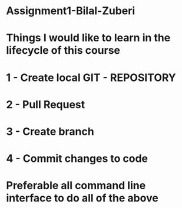 # Assignment1-Bilal-Zuberi
# Things I would like to learn in the lifecycle of this course
# 1 - Create local GIT - REPOSITORY
# 2 - Pull Request
# 3 - Create branch
# 4 - Commit changes to code
# Preferable all command line interface to do all of the above

